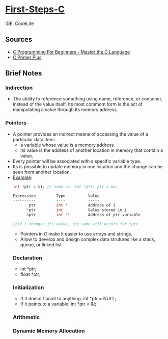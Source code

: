 # [First-Steps-C](https://github.com/asofcs/First-Steps-C/tree/main)


IDE: CodeLite

## Sources
- [C Programming For Beginners - Master the C Language](https://www.udemy.com/course/c-programming-for-beginners-/)
- [C Primer Plus](https://www.oreilly.com/library/view/c-primer-plus/9780133432398/)
## Brief Notes
### Indirection
- The ability to reference something using name, reference, or container, instead of the value itself.
 Its most commom form is the act of manipulating a value through its memory address.
### Pointers
- A pointer provides an indirect means of accessing the value of a particular data item:
  - a variable whose value is a memory address.
  - its value is the address of another location in memory that contain a value.
- Every pointer will be associated with a specific variable type.
- Its is possible to update memory in one location and the change can be seen from another location.
- [Example](https://stackoverflow.com/questions/25044422/c-pointers-ptr-vs-ptr-vs-ptr):
  ```c
  int *ptr = &i; // same as: int *ptr; ptr = &a;
  
  Expression         Type          Value
  ----------         ----          -----
         ptr         int *         Address of i
        *ptr         int           Value stored in i
        &ptr         int **        Address of ptr variable
  
  //if i changes its value, the same will occurs for *ptr.
  ```
  - Pointers in C make it easier to use arrays and strings.
  - Allow to develop and design complex data strutures like a stack, queue, or linked list.
  ### Declaration
  - int *ptr;
  - float *ptr;
  ### Initialization
  - If it doesn't point to anything: int *ptr = NULL;
  - If it points to a variable: int *ptr = &i;
  ### Arithmetic
  ### Dynamic Memory Allocation

